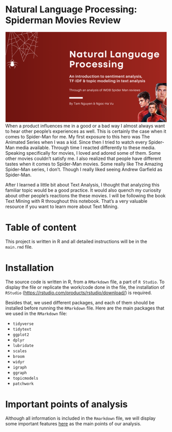 # Natural Language Processing: Spiderman Movies Review
![Spiderman Movies Review](./cover.png)
When a product influences me in a good or a bad way I almost always want to hear other people’s experiences as well. This is certainly the case when it comes to Spider-Man for me. My first exposure to this hero was The Animated Series when I was a kid. Since then I tried to watch every Spider-Man media available. Through time I reacted differently to these media. Speaking specifically for movies, I loved and adored some of them. Some other movies couldn’t satisfy me. I also realized that people have different tastes when it comes to Spider-Man movies. Some really like The Amazing Spider-Man series, I don’t. Though I really liked seeing Andrew Garfield as Spider-Man.

After I learned a little bit about Text Analysis, I thought that analyzing this familiar topic would be a good practice. It would also quench my curiosity about other people’s reactions the these movies. I will be following the book Text Mining with R throughout this notebook. That’s a very valuable resource if you want to learn more about Text Mining.

# Table of content
This project is written in R and all detailed instructions will be in the `main.rmd` file.
    
# Installation 
The source code is written in R, from a `RMarkdown` file, a part of `R Studio`. To display the file or replicate the work/code done in the file, the installation of `RStudio` (https://rstudio.com/products/rstudio/download/) is required. 

Besides that, we used different packages, and each of them should be installed before running the `RMarkdown` file. Here are the main packages that we used in the `RMarkdown` file:
+ `tidyverse`
+ `tidytext`
+ `ggplot2`
+ `dplyr`
+ `lubridate`
+ `scales`
+ `broom`
+ `widyr`
+ `igraph`
+ `ggraph`
+ `topicmodels`
+ `patchwork`


# Important points of analysis
Although all information is included in the `Rmarkdown` file, we will display some important features <a href = "https://www.canva.com/design/DAFTHqcdjHc/jWnSph51iV7BBNXaVvvYCQ/view?utm_content=DAFTHqcdjHc&utm_campaign=designshare&utm_medium=link&utm_source=publishsharelink">here</a> as the main points of our analysis. 
